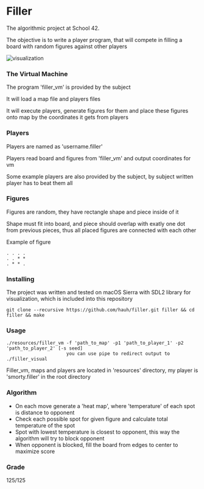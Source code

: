 # Filler

The algorithmic project at School 42.

The objective is to write a player program, that will compete in filling a board with random figures against other players

![visualization](visual.gif)

### The Virtual Machine

The program 'filler_vm' is provided by the subject

It will load a map file and players files

It will execute players, generate figures for them and place these figures onto map by the coordinates it gets from players

### Players

Players are named as 'username.filler'

Players read board and figures from 'filler_vm' and output coordinates for vm

Some example players are also provided by the subject, by subject written player has to beat them all

### Figures

Figures are random, they have rectangle shape and piece inside of it

Shape must fit into board, and piece should overlap with exatly one dot from previous pieces, thus all placed figures are connected with each other

Example of figure

```
. . . .
. . * *
. * * .

```

### Installing

The project was written and tested on macOS Sierra with SDL2 library for visualization, which is included into this repository

```
git clone --recursive https://github.com/hauh/filler.git filler && cd filler && make
```

### Usage

```
./resources/filler_vm -f 'path_to_map' -p1 'path_to_player_1' -p2 'path_to_player_2' [-s seed]
					  you can use pipe to redirect output to ./filler_visual
```
Filler_vm, maps and players are located in 'resources' directory, my player is 'smorty.filler' in the root directory

### Algorithm

* On each move generate a 'heat map', where 'temperature' of each spot is distance to opponent
* Check each possible spot for given figure and calculate total temperature of the spot
* Spot with lowest temperature is closest to opponent, this way the algorithm will try to block opponent
* When opponent is blocked, fill the board from edges to center to maximize score

### Grade

125/125
